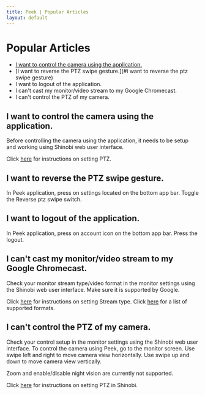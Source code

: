 ```yaml
---
title: Peek | Popular Articles
layout: default
---
```

# Popular Articles


* [I want to control the camera using the application.](#i-want-to-control-the-camera-using-the-application)
* [I want to reverse the PTZ swipe gesture.](#i want to reverse the ptz swipe gesture)
* I want to logout of the application.
* I can't cast my monitor/video stream to my Google Chromecast.
* I can't control the PTZ of my camera.

## I want to control the camera using the application.

Before controlling the camera using the application, it needs to be setup and working using Shinobi web user interface.

Click [here](https://shinobi.video/articles/2018-11-24-how-to-setup-ptz-in-shinobi) for instructions on setting PTZ.


## I want to reverse the PTZ swipe gesture.

In Peek application, press on settings located on the bottom app bar. Toggle the Reverse ptz swipe switch.


## I want to logout of the application.

In Peek application, press on account icon on the bottom app bar. Press the logout.


## I can't cast my monitor/video stream to my Google Chromecast.

Check your monitor stream type/video format in the monitor settings using the Shinobi web user interface. Make sure it is supported by Google. 

Click [here](https://shinobi.video/docs/settings#content-stream) for instructions on setting Stream type.
Click [here](https://developers.google.com/cast/docs/media) for a list of supported formats.


## I can't control the PTZ of my camera.

Check your control setup in the monitor settings using the Shinobi web user interface. To control the camera using Peek, go to the monitor screen. Use swipe left and right to move camera view horizontally. Use swipe up and down to move camera view vertically.

Zoom and enable/disable night vision are currently not supported.

Click [here](https://shinobi.video/articles/2018-11-24-how-to-setup-ptz-in-shinobi) for instructions on setting PTZ in Shinobi.
